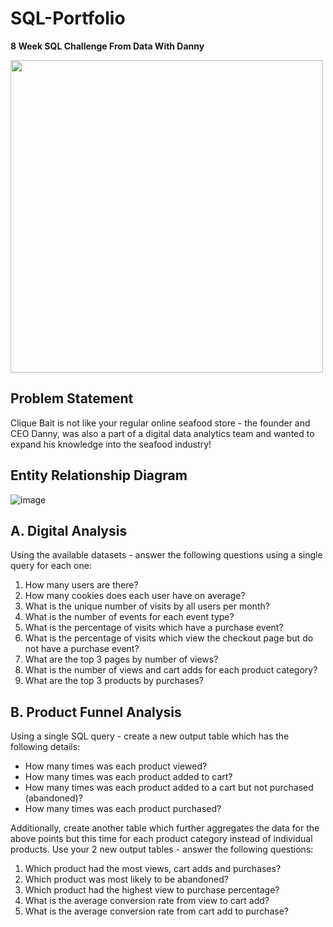 # SQL-Portfolio

**8 Week SQL Challenge From Data With Danny**

<image src="https://user-images.githubusercontent.com/106369674/204489828-a8eb9a52-2cd3-44cd-a9f5-3550b7fb78f8.png" width = 500>

  
## **Problem Statement**

Clique Bait is not like your regular online seafood store - the founder and CEO Danny, was also a part of a digital data analytics team and wanted to expand his knowledge into the seafood industry!

## **Entity Relationship Diagram**
  
![image](https://user-images.githubusercontent.com/106369674/204489981-b57f7c61-6ba2-483b-905c-08bc790b658e.png)

## A. Digital Analysis

Using the available datasets - answer the following questions using a single query for each one:

1. How many users are there?
2. How many cookies does each user have on average?
3. What is the unique number of visits by all users per month?
4. What is the number of events for each event type?
5. What is the percentage of visits which have a purchase event?
6. What is the percentage of visits which view the checkout page but do not have a purchase event?
7. What are the top 3 pages by number of views?
8. What is the number of views and cart adds for each product category?
9. What are the top 3 products by purchases?


## B. Product Funnel Analysis

Using a single SQL query - create a new output table which has the following details:

* How many times was each product viewed?
* How many times was each product added to cart?
* How many times was each product added to a cart but not purchased (abandoned)?
* How many times was each product purchased?

Additionally, create another table which further aggregates the data for the above points but this time for each product category instead of individual products.
Use your 2 new output tables - answer the following questions:

1. Which product had the most views, cart adds and purchases?
2. Which product was most likely to be abandoned?
3. Which product had the highest view to purchase percentage?
4. What is the average conversion rate from view to cart add?
5. What is the average conversion rate from cart add to purchase?

